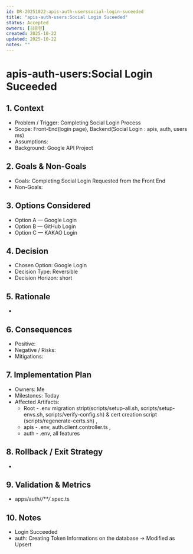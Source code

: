 ```yaml
---
id: DR-20251022-apis-auth-userssocial-login-suceeded
title: "apis-auth-users:Social Login Suceeded"
status: Accepted
owners: [김종현]
created: 2025-10-22
updated: 2025-10-22
notes: ""
---
```


# apis-auth-users:Social Login Suceeded

## 1. Context

- Problem / Trigger: Completing Social Login Process
- Scope: Front-End(login page), Backend(Social Login : apis, auth, users ms)
- Assumptions:
- Background: Google API Project

## 2. Goals & Non-Goals

- Goals: Completing Social Login Requested from the Front End
- Non-Goals:

## 3. Options Considered

- Option A — Google Login
- Option B — GitHub Login
- Option C — KAKAO Login

## 4. Decision

- Chosen Option: Google Login
- Decision Type: Reversible
- Decision Horizon: short

## 5. Rationale

-

## 6. Consequences

- Positive:
- Negative / Risks:
- Mitigations:

## 7. Implementation Plan

- Owners: Me
- Milestones: Today
- Affected Artifacts:
  - Root - .env migration stript(scripts/setup-all.sh, scripts/setup-envs.sh, scripts/verify-config.sh) & cert creation script (scripts/regenerate-certs.sh) ,
  - apis - .env, auth.client.controller.ts ,
  - auth - .env, all features

## 8. Rollback / Exit Strategy

-

## 9. Validation & Metrics

- apps/auth/_/\*\*/_.spec.ts

## 10. Notes

- Login Succeeded
- auth: Creating Token Informations on the database -> Modified as Upsert

